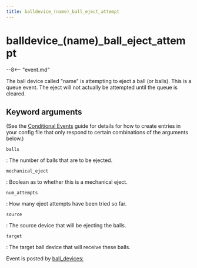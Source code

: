 ```yaml
---
title: balldevice_(name)_ball_eject_attempt
---
```


# balldevice_(name)_ball_eject_attempt


--8<-- "event.md"

The ball device called "name" is attempting to eject a ball (or
balls). This is a queue event. The eject will not actually be attempted
until the queue is cleared.

## Keyword arguments

(See the [Conditional Events](overview/conditional.md)
guide for details for how to create entries in your config file that
only respond to certain combinations of the arguments below.)

`balls`

:   The number of balls that are to be ejected.

`mechanical_eject`

:   Boolean as to whether this is a mechanical eject.

`num_attempts`

:   How many eject attempts have been tried so far.

`source`

:   The source device that will be ejecting the balls.

`target`

:   The target ball device that will receive these balls.

Event is posted by [ball_devices:](../config/ball_devices.md)
